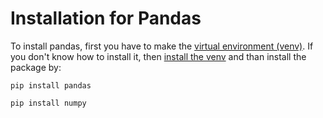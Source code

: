 # Installation for Pandas
To install pandas, first you have to make the [virtual environment (venv)](https://docs.python.org/3/library/venv.html). If you don't know how to install it, then [install the venv](https://github.com/marjan-ahmed/100-Days-Of-Python/main/blob/Day42-Virtual%20Environment/Toturial.md) and than install the package by:
```
pip install pandas
```
```
pip install numpy
```

